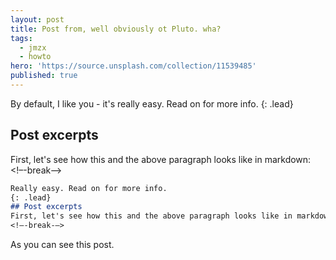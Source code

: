 ```yaml
---
layout: post
title: Post from, well obviously ot Pluto. wha?
tags:
  - jmzx
  - howto
hero: 'https://source.unsplash.com/collection/11539485'
published: true
---
```

By default, I like you - it's really easy. Read on for more info.
{: .lead}
## Post excerpts
First, let's see how this and the above paragraph looks like in markdown:
<!–-break-–>
```markdown
Really easy. Read on for more info.
{: .lead}
## Post excerpts
First, let's see how this and the above paragraph looks like in markdown:
<!–-break-–>
```
As you can see this post.
